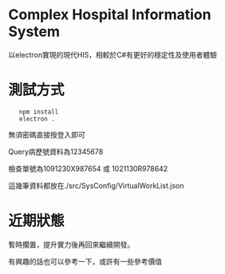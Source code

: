 # Complex Hospital Information System
以electron實現的現代HIS，相較於C#有更好的穩定性及使用者體驗
# 測試方式
 ```
    npm install
    electron .
 ```
無須密碼直接按登入即可

Query病歷號資料為12345678

檢查單號為1091230X987654 或 1021130R978642

這幾筆資料都放在./src/SysConfig/VirtualWorkList.json

# 近期狀態

暫時擱置，提升實力後再回來繼續開發。

有興趣的話也可以參考一下，或許有一些參考價值
